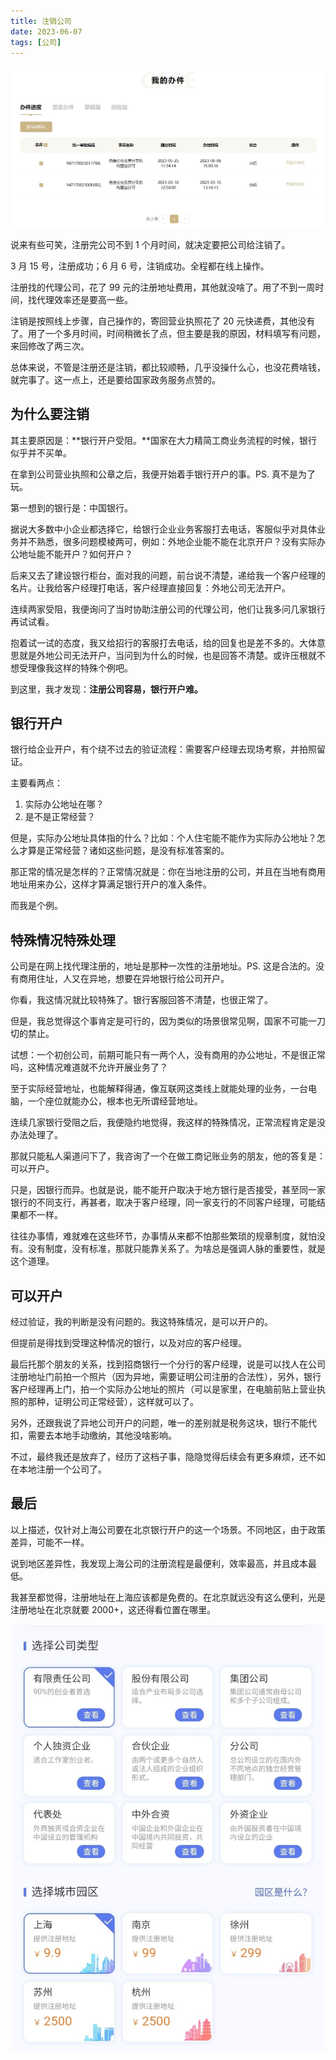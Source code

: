 ```yaml
---
title: 注销公司
date: 2023-06-07
tags: [公司]
---
```


![](../image/2023-06-08-deregister/33a248d4-53f1-4d16-afc5-2fb2356a466c.jpg)

说来有些可笑，注册完公司不到 1 个月时间，就决定要把公司给注销了。

3 月 15 号，注册成功；6 月 6 号，注销成功。全程都在线上操作。

注册找的代理公司，花了 99 元的注册地址费用，其他就没啥了。用了不到一周时间，找代理效率还是要高一些。

注销是按照线上步骤，自己操作的，寄回营业执照花了 20 元快递费，其他没有了。用了一个多月时间，时间稍微长了点，但主要是我的原因，材料填写有问题，来回修改了两三次。

总体来说，不管是注册还是注销，都比较顺畅，几乎没操什么心，也没花费啥钱，就完事了。这一点上，还是要给国家政务服务点赞的。

## 为什么要注销

其主要原因是：**银行开户受阻。**国家在大力精简工商业务流程的时候，银行似乎并不买单。

在拿到公司营业执照和公章之后，我便开始着手银行开户的事。PS. 真不是为了玩。

第一想到的银行是：中国银行。

据说大多数中小企业都选择它，给银行企业业务客服打去电话，客服似乎对具体业务并不熟悉，很多问题模棱两可，例如：外地企业能不能在北京开户？没有实际办公地址能不能开户？如何开户？

后来又去了建设银行柜台，面对我的问题，前台说不清楚，递给我一个客户经理的名片。让我给客户经理打电话，客户经理直接回复：外地公司无法开户。

连续两家受阻，我便询问了当时协助注册公司的代理公司，他们让我多问几家银行再试试看。

抱着试一试的态度，我又给招行的客服打去电话，给的回复也是差不多的。大体意思就是外地公司无法开户，当问到为什么的时候，也是回答不清楚。或许压根就不想受理像我这样的特殊个例吧。

到这里，我才发现：**注册公司容易，银行开户难。**

## 银行开户

银行给企业开户，有个绕不过去的验证流程：需要客户经理去现场考察，并拍照留证。

主要看两点：

1. 实际办公地址在哪？
2. 是不是正常经营？

但是，实际办公地址具体指的什么？比如：个人住宅能不能作为实际办公地址？怎么才算是正常经营？诸如这些问题，是没有标准答案的。

那正常的情况是怎样的？正常情况就是：你在当地注册的公司，并且在当地有商用地址用来办公，这样才算满足银行开户的准入条件。

而我是个例。

## 特殊情况特殊处理

公司是在网上找代理注册的，地址是那种一次性的注册地址。PS. 这是合法的。没有商用住址，人又在异地，想要在异地银行给公司开户。

你看，我这情况就比较特殊了。银行客服回答不清楚，也很正常了。

但是，我总觉得这个事肯定是可行的，因为类似的场景很常见啊，国家不可能一刀切的禁止。

试想：一个初创公司，前期可能只有一两个人，没有商用的办公地址，不是很正常吗，这种情况难道就不允许开展业务了？

至于实际经营地址，也能解释得通，像互联网这类线上就能处理的业务，一台电脑，一个座位就能办公，根本也无所谓经营地址。

连续几家银行受阻之后，我便隐约地觉得，我这样的特殊情况，正常流程肯定是没办法处理了。

那就只能私人渠道问下了，我咨询了一个在做工商记账业务的朋友，他的答复是：可以开户。

只是，因银行而异。也就是说，能不能开户取决于地方银行是否接受，甚至同一家银行的不同支行，再甚者，取决于客户经理，同一家支行的不同客户经理，可能结果都不一样。

往往办事情，难就难在这些环节，办事情从来都不怕那些繁琐的规章制度，就怕没有。没有制度，没有标准，那就只能靠关系了。为啥总是强调人脉的重要性，就是这个道理。

## 可以开户

经过验证，我的判断是没有问题的。我这特殊情况，是可以开户的。

但提前是得找到受理这种情况的银行，以及对应的客户经理。

最后托那个朋友的关系，找到招商银行一个分行的客户经理，说是可以找人在公司注册地址门前拍一个照片（因为异地，需要证明公司注册的合法性），另外，银行客户经理再上门，拍一个实际办公地址的照片（可以是家里，在电脑前贴上营业执照的那种，证明公司正常经营），这样就可以了。

另外，还跟我说了异地公司开户的问题，唯一的差别就是税务这块，银行不能代扣，需要去本地手动缴纳，其他没啥影响。

不过，最终我还是放弃了，经历了这档子事，隐隐觉得后续会有更多麻烦，还不如在本地注册一个公司了。

## 最后

以上描述，仅针对上海公司要在北京银行开户的这一个场景。不同地区，由于政策差异，可能不一样。

说到地区差异性，我发现上海公司的注册流程是最便利，效率最高，并且成本最低。

我甚至都觉得，注册地址在上海应该都是免费的。在北京就远没有这么便利，光是注册地址在北京就要 2000+，这还得看位置在哪里。

![](../image/2023-06-08-deregister/73e7cc9c-f8e7-49e2-b215-3eabbc3d1c26.jpg)